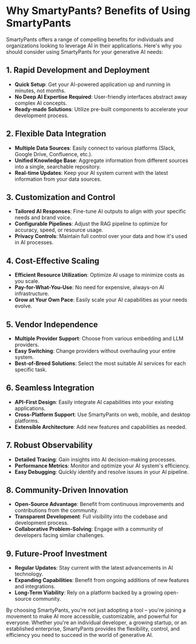 # Why SmartyPants? Benefits of Using SmartyPants

SmartyPants offers a range of compelling benefits for individuals and organizations looking to leverage AI in their applications. Here's why you should consider using SmartyPants for your generative AI needs:

## 1. Rapid Development and Deployment

- **Quick Setup**: Get your AI-powered application up and running in minutes, not months.
- **No Deep AI Expertise Required**: User-friendly interfaces abstract away complex AI concepts.
- **Ready-made Solutions**: Utilize pre-built components to accelerate your development process.

## 2. Flexible Data Integration

- **Multiple Data Sources**: Easily connect to various platforms (Slack, Google Drive, Confluence, etc.).
- **Unified Knowledge Base**: Aggregate information from different sources into a single, searchable repository.
- **Real-time Updates**: Keep your AI system current with the latest information from your data sources.

## 3. Customization and Control

- **Tailored AI Responses**: Fine-tune AI outputs to align with your specific needs and brand voice.
- **Configurable Pipelines**: Adjust the RAG pipeline to optimize for accuracy, speed, or resource usage.
- **Privacy Controls**: Maintain full control over your data and how it's used in AI processes.

## 4. Cost-Effective Scaling

- **Efficient Resource Utilization**: Optimize AI usage to minimize costs as you scale.
- **Pay-for-What-You-Use**: No need for expensive, always-on AI infrastructure.
- **Grow at Your Own Pace**: Easily scale your AI capabilities as your needs evolve.

## 5. Vendor Independence

- **Multiple Provider Support**: Choose from various embedding and LLM providers.
- **Easy Switching**: Change providers without overhauling your entire system.
- **Best-of-Breed Solutions**: Select the most suitable AI services for each specific task.

## 6. Seamless Integration

- **API-First Design**: Easily integrate AI capabilities into your existing applications.
- **Cross-Platform Support**: Use SmartyPants on web, mobile, and desktop platforms.
- **Extensible Architecture**: Add new features and capabilities as needed.

## 7. Robust Observability

- **Detailed Tracing**: Gain insights into AI decision-making processes.
- **Performance Metrics**: Monitor and optimize your AI system's efficiency.
- **Easy Debugging**: Quickly identify and resolve issues in your AI pipeline.

## 8. Community-Driven Innovation

- **Open-Source Advantage**: Benefit from continuous improvements and contributions from the community.
- **Transparent Development**: Full visibility into the codebase and development process.
- **Collaborative Problem-Solving**: Engage with a community of developers facing similar challenges.

## 9. Future-Proof Investment

- **Regular Updates**: Stay current with the latest advancements in AI technology.
- **Expanding Capabilities**: Benefit from ongoing additions of new features and integrations.
- **Long-Term Viability**: Rely on a platform backed by a growing open-source community.

By choosing SmartyPants, you're not just adopting a tool – you're joining a movement to make AI more accessible, customizable, and powerful for everyone. Whether you're an individual developer, a growing startup, or an established enterprise, SmartyPants provides the flexibility, control, and efficiency you need to succeed in the world of generative AI.